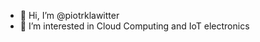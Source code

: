 - 👋 Hi, I’m @piotrklawitter
- 👀 I’m interested in Cloud Computing and IoT electronics

<!---
piotrklawitter/piotrklawitter is a ✨ special ✨ repository because its `README.md` (this file) appears on your GitHub profile.
You can click the Preview link to take a look at your changes.
--->

